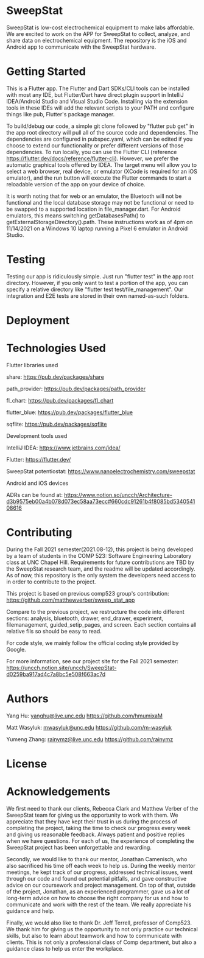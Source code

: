 # SweepStat
SweepStat is low-cost electrochemical equipment to make labs affordable. We are excited to work on the APP for SweepStat to collect, analyze, and share data on electrochemical equipment. The repository is the iOS and Android app to communicate with the SweepStat hardware. 


# Getting Started
This is a Flutter app. The Flutter and Dart SDKs/CLI tools can be installed with most any IDE, but Flutter/Dart have direct plugin support in IntelliJ IDEA/Android Studio and Visual Studio Code. Installing via the extension tools in these IDEs will add the relevant scripts to your PATH and configure things like pub, Flutter's package manager.

To build/debug our code, a simple git clone followed by "flutter pub get" in the app root directory will pull all of the source code and dependencies. The dependencies are configured in pubspec.yaml, which can be edited if you choose to extend our functionality or prefer different versions of those dependencies. To run locally, you can use the Flutter CLI (reference https://flutter.dev/docs/reference/flutter-cli). However, we prefer the automatic graphical tools offered by IDEA. The target menu will allow you to select a web browser, real device, or emulator (XCode is required for an iOS emulator), and the run button will execute the Flutter commands to start a reloadable version of the app on your device of choice. 

It is worth noting that for web or an emulator, the Bluetooth will not be functional and the local database storage may not be functional or need to be swapped to a supported location in file_manager.dart. For Android emulators, this means switching getDatabasesPath() to getExternalStorageDirectory().path. These instructions work as of 4pm on 11/14/2021 on a Windows 10 laptop running a Pixel 6 emulator in Android Studio.


# Testing
Testing our app is ridiculously simple. Just run "flutter test" in the app root directory. However, if you only want to test a portion of the app, you can specify a relative directory like "flutter test test/file_management". Our integration and E2E tests are stored in their own named-as-such folders.

# Deployment


# Technologies Used
Flutter libraries used

share: https://pub.dev/packages/share

path_provider: https://pub.dev/packages/path_provider

fl_chart: https://pub.dev/packages/fl_chart

flutter_blue: https://pub.dev/packages/flutter_blue

sqflite: https://pub.dev/packages/sqflite


Development tools used

IntelliJ IDEA: https://www.jetbrains.com/idea/

Flutter: https://flutter.dev/

SweepStat potentiostat: https://www.nanoelectrochemistry.com/sweepstat

Android and iOS devices


ADRs can be found at: https://www.notion.so/uncch/Architecture-d3b9575eb00a4b078d073ec58aa73ecc#660cdc91261b4f8085bd534054108616

# Contributing
During the Fall 2021 semester(2021.08-12), this project is being developed by a team of students in the COMP 523: Software Engineering Laboratory class at UNC Chapel Hill. Requirements for future contributions are TBD by the SweepStat research team, and the readme will be updated accordingly. As of now, this repository is the only system the developers need access to in order to contribute to the project. 

This project is based on previous comp523 group's contribution: https://github.com/matthewverber/sweep_stat_app

Compare to the previous project, we restructure the code into different sections: analysis, bluetooth, drawer, end_drawer, experiment, filemanagement, guided_setip_pages, and screen. Each section contains all relative fils so should be easy to read. 

For code style, we mainly follow the official coding style provided by Google.

For more information, see our project site for the Fall 2021 semester:
https://uncch.notion.site/uncch/SweepStat-d0259ba917ad4c7a8bc5e508f663ac7d

# Authors

Yang Hu: yanghu@live.unc.edu
         https://github.com/hmumixaM
         
Matt Wasyluk: mwasyluk@unc.edu
              https://github.com/m-wasyluk
              
Yumeng Zhang: rainymz@live.unc.edu
              https://github.com/rainymz

# License


# Acknowledgements
We first need to thank our clients, Rebecca Clark and Matthew Verber of the SweepStat team for giving us the opportunity to work with them. We appreciate that they have kept their trust in us during the process of completing the project, taking the time to check our progress every week and giving us reasonable feedback. Always patient and positive replies when we have questions. For each of us, the experience of completing the SweepStat project has been unforgettable and rewarding.

Secondly, we would like to thank our mentor, Jonathan Camenisch, who also sacrificed his time off each week to help us. During the weekly mentor meetings, he kept track of our progress, addressed technical issues, went through our code and found out potential pitfalls, and gave constructive advice on our coursework and project management. On top of that, outside of the project, Jonathan, as an experienced programmer, gave us a lot of long-term advice on how to choose the right company for us and how to communicate and work with the rest of the team. We really appreciate his guidance and help.

Finally, we would also like to thank Dr. Jeff Terrell, professor of Comp523. We thank him for giving us the opportunity to not only practice our technical skills, but also to learn about teamwork and how to communicate with clients. This is not only a professional class of Comp department, but also a guidance class to help us enter the workplace.
